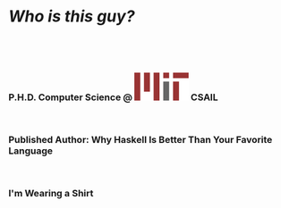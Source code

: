 # <em>Who is this guy?</em>
<br>
<h3 class="fragment">P.H.D. Computer Science @ <img src="./img/mit.png" height="50" style="margin-bottom: 0; margin-top: 25px" /> CSAIL</h3><br>

<h3 class="fragment">Published Author: Why Haskell Is Better Than Your Favorite Language</h3><br>

<h3 class="fragment">I'm Wearing a Shirt</h3>
